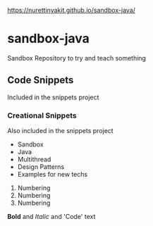 https://nurettinyakit.github.io/sandbox-java/

# sandbox-java
Sandbox Repository to try and teach something
## Code Snippets
Included in the snippets project
### Creational Snippets
Also included in the snippets project

- Sandbox
- Java
- Multithread
- Design Patterns
- Examples for new techs

1. Numbering
2. Numbering
3. Numbering

**Bold** and _Italic_ and 'Code' text 
